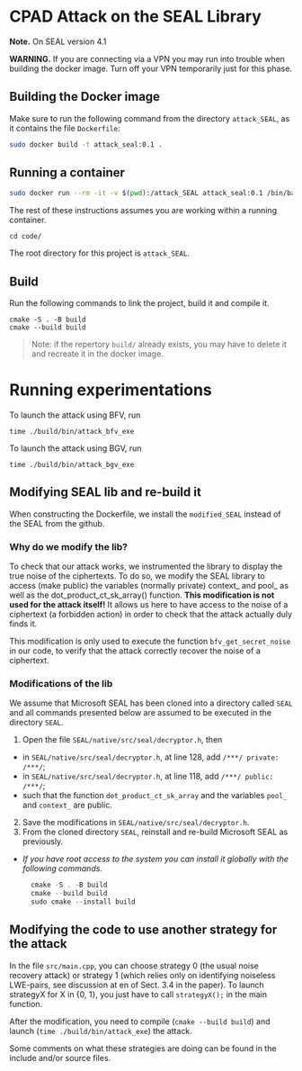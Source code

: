 # CPAD Attack on the SEAL Library

__Note.__ On SEAL version 4.1

__WARNING.__  If you are connecting via a VPN you may run into trouble when building the docker image.  Turn off your VPN temporarily just for this phase.  

## Building the Docker image  
Make sure to run the following command from the directory ``attack_SEAL``, as it contains the file ``Dockerfile``:  
``` bash
sudo docker build -t attack_seal:0.1 .
```

## Running a container  
``` bash
sudo docker run --rm -it -v $(pwd):/attack_SEAL attack_seal:0.1 /bin/bash
```

The rest of these instructions assumes you are working within a running container.

```
cd code/
```

The root directory for this project is ``attack_SEAL``.

## Build


Run the following commands to link the project, build it and compile it.
```
cmake -S . -B build
cmake --build build
```

> Note: if the repertory `build/` already exists, you may have to delete it and recreate it in the docker image.

# Running experimentations  

To launch the attack using BFV, run
```
time ./build/bin/attack_bfv_exe
```

To launch the attack using BGV, run
```
time ./build/bin/attack_bgv_exe
```

## Modifying SEAL lib and re-build it

When constructing the Dockerfile, we install the `modified_SEAL` instead of the SEAL from the github.

### Why do we modify the lib?
To check that our attack works, we instrumented the library to display the true noise of the ciphertexts. To do so, we modify the SEAL library to access (make public) the variables (normally private) context_ and pool_ as well as the dot_product_ct_sk_array() function.
**This modification is not used for the attack itself!** It allows us here to have access to the noise of a ciphertext (a forbidden action) in order to check that the attack actually duly finds it.

This modification is only used to execute the function `bfv_get_secret_noise` in our code, to verify that the attack correctly recover the noise of a ciphertext.

### Modifications of the lib

We assume that Microsoft SEAL has been cloned into a directory called `SEAL` and all commands presented below are assumed to be executed in the directory `SEAL`.
1. Open the file `SEAL/native/src/seal/decryptor.h`, then
  * in `SEAL/native/src/seal/decryptor.h`, at line 128, add ```/***/ private: /***/```; 
  * in `SEAL/native/src/seal/decryptor.h`, at line 118, add ```/***/ public: /***/```;
  * such that the function `dot_product_ct_sk_array` and the variables `pool_` and `context_` are public.
2. Save the modifications in `SEAL/native/src/seal/decryptor.h`.
3. From the cloned directory `SEAL`, reinstall and re-build Microsoft SEAL as previously.
  * *If you have root access to the system you can install it globally with the following commands.*
	```PowerShell
	  cmake -S . -B build
	  cmake --build build
	  sudo cmake --install build
	  ```

## Modifying the code to use another strategy for the attack

In the file `src/main.cpp`, you can choose strategy 0 (the usual noise recovery attack) or strategy 1 (which relies only on identifying noiseless LWE-pairs, see discussion at en of Sect. 3.4 in the paper). To launch strategyX for X in {0, 1}, you just have to call `strategyX();` in the main function.

After the modification, you need to compile (`cmake --build build`) and launch (`time ./build/bin/attack_exe`) the attack.

Some comments on what these strategies are doing can be found in the include and/or source files.
